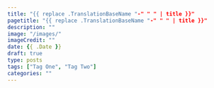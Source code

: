 ```yaml
---
title: "{{ replace .TranslationBaseName "-" " " | title }}"
pagetitle: "{{ replace .TranslationBaseName "-" " " | title }}"
description: ""
image: "/images/"
imageCredit: ""
date: {{ .Date }}
draft: true
type: posts
tags: ["Tag One", "Tag Two"]
categories: ""
---
```


<!--more-->

